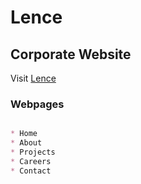 # Lence

## Corporate Website

Visit [Lence](https://lence.herokuapp.com/)

### Webpages

```markdown

* Home
* About
* Projects
* Careers
* Contact
```